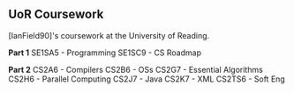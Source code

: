 UoR Coursework
-----------------

[IanField90]'s coursework at the University of Reading.

**Part 1**
SE1SA5 - Programming
SE1SC9 - CS Roadmap

**Part 2**
CS2A6  -  Compilers
CS2B6  -  OSs
CS2G7  -  Essential Algorithms
CS2H6  -  Parallel Computing
CS2J7  -  Java
CS2K7  -  XML
CS2TS6 -  Soft Eng
